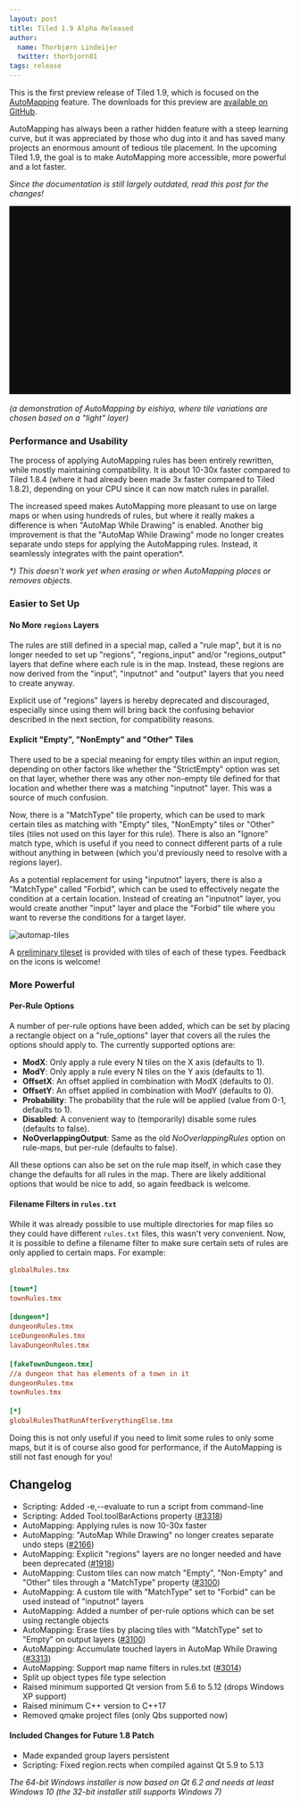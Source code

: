 ```yaml
---
layout: post
title: Tiled 1.9 Alpha Released
author:
  name: Thorbjørn Lindeijer
  twitter: thorbjorn81
tags: release
---
```


This is the first preview release of Tiled 1.9, which is focused on the [AutoMapping](https://doc.mapeditor.org/de/latest/manual/automapping/) feature. The downloads for this preview are [available on GitHub](https://github.com/mapeditor/tiled/releases/tag/v1.8.90).

AutoMapping has always been a rather hidden feature with a steep learning curve, but it was appreciated by those who dug into it and has saved many projects an enormous amount of tedious tile placement. In the upcoming Tiled 1.9, the goal is to make AutoMapping more accessible, more powerful and a lot faster.

_Since the documentation is still largely outdated, read this post for the changes!_

![AutoMapping Demonstration by eishiya](/img/posts/2022-04-automapping-by-eishiya.gif)

_(a demonstration of AutoMapping by eishiya, where tile variations are chosen based on a "light" layer)_

### Performance and Usability

The process of applying AutoMapping rules has been entirely rewritten, while mostly maintaining compatibility. It is about 10-30x faster compared to Tiled 1.8.4 (where it had already been made 3x faster compared to Tiled 1.8.2), depending on your CPU since it can now match rules in parallel.

The increased speed makes AutoMapping more pleasant to use on large maps or when using hundreds of rules, but where it really makes a difference is when "AutoMap While Drawing" is enabled. Another big improvement is that the "AutoMap While Drawing" mode no longer creates separate undo steps for applying the AutoMapping rules. Instead, it seamlessly integrates with the paint operation\*.

_*) This doesn't work yet when erasing or when AutoMapping places or removes objects._

### Easier to Set Up

#### No More `regions` Layers

The rules are still defined in a special map, called a "rule map", but it is no longer needed to set up "regions", "regions_input" and/or "regions_output" layers that define where each rule is in the map. Instead, these regions are now derived from the "input", "inputnot" and "output" layers that you need to create anyway.

Explicit use of "regions" layers is hereby deprecated and discouraged, especially since using them will bring back the confusing behavior described in the next section, for compatibility reasons.

#### Explicit "Empty", "NonEmpty" and "Other" Tiles

There used to be a special meaning for empty tiles within an input region, depending on other factors like whether the "StrictEmpty" option was set on that layer, whether there was any other non-empty tile defined for that location and whether there was a matching "inputnot" layer. This was a source of much confusion.

Now, there is a "MatchType" tile property, which can be used to mark certain tiles as matching with "Empty" tiles, "NonEmpty" tiles or "Other" tiles (tiles not used on this layer for this rule). There is also an "Ignore" match type, which is useful if you need to connect different parts of a rule without anything in between (which you'd previously need to resolve with a regions layer).

As a potential replacement for using "inputnot" layers, there is also a "MatchType" called "Forbid", which can be used to effectively negate the condition at a certain location. Instead of creating an "inputnot" layer, you would create another "input" layer and place the "Forbid" tile where you want to reverse the conditions for a target layer.

![automap-tiles](https://raw.githubusercontent.com/mapeditor/tiled/master/src/tiled/images/scalable/automap-tiles.svg)

A [preliminary tileset](https://github.com/mapeditor/tiled/blob/master/tests/automapping/automap-tiles.tsx) is provided with tiles of each of these types. Feedback on the icons is welcome!

### More Powerful

#### Per-Rule Options

A number of per-rule options have been added, which can be set by placing a rectangle object on a "rule_options" layer that covers all the rules the options should apply to. The currently supported options are:

* **ModX**: Only apply a rule every N tiles on the X axis (defaults to 1).
* **ModY**: Only apply a rule every N tiles on the Y axis (defaults to 1).
* **OffsetX**: An offset applied in combination with ModX (defaults to 0).
* **OffsetY**: An offset applied in combination with ModY (defaults to 0).
* **Probability**: The probability that the rule will be applied (value from 0-1, defaults to 1).
* **Disabled**: A convenient way to (temporarily) disable some rules (defaults to false).
* **NoOverlappingOutput**: Same as the old *NoOverlappingRules* option on rule-maps, but per-rule (defaults to false).

All these options can also be set on the rule map itself, in which case they change the defaults for all rules in the map. There are likely additional options that would be nice to add, so again feedback is welcome.

#### Filename Filters in `rules.txt`

While it was already possible to use multiple directories for map files so they could have different `rules.txt` files, this wasn't very convenient. Now, it is possible to define a filename filter to make sure certain sets of rules are only applied to certain maps. For example:

```ini
globalRules.tmx

[town*]
townRules.tmx

[dungeon*]
dungeonRules.tmx
iceDungeonRules.tmx
lavaDungeonRules.tmx

[fakeTownDungeon.tmx]
//a dungeon that has elements of a town in it
dungeonRules.tmx
townRules.tmx

[*]
globalRulesThatRunAfterEverythingElse.tmx
```

Doing this is not only useful if you need to limit some rules to only some maps, but it is of course also good for performance, if the AutoMapping is still not fast enough for you!

## Changelog

*   Scripting: Added -e,--evaluate to run a script from command-line
*   Scripting: Added Tool.toolBarActions property ([#3318](https://github.com/mapeditor/tiled/issues/3318))
*   AutoMapping: Applying rules is now 10-30x faster
*   AutoMapping: "AutoMap While Drawing" no longer creates separate undo steps ([#2166](https://github.com/mapeditor/tiled/issues/2166))
*   AutoMapping: Explicit "regions" layers are no longer needed and have been deprecated ([#1918](https://github.com/mapeditor/tiled/issues/1918))
*   AutoMapping: Custom tiles can now match "Empty", "Non-Empty" and "Other" tiles through a "MatchType" property ([#3100](https://github.com/mapeditor/tiled/issues/3100))
*   AutoMapping: A custom tile with "MatchType" set to "Forbid" can be used instead of "inputnot" layers
*   AutoMapping: Added a number of per-rule options which can be set using rectangle objects
*   AutoMapping: Erase tiles by placing tiles with "MatchType" set to "Empty" on output layers ([#3100](https://github.com/mapeditor/tiled/issues/3100))
*   AutoMapping: Accumulate touched layers in AutoMap While Drawing ([#3313](https://github.com/mapeditor/tiled/issues/3313))
*   AutoMapping: Support map name filters in rules.txt ([#3014](https://github.com/mapeditor/tiled/issues/3014))
*   Split up object types file type selection
*   Raised minimum supported Qt version from 5.6 to 5.12 (drops Windows XP support)
*   Raised minimum C++ version to C++17
*   Removed qmake project files (only Qbs supported now)

#### Included Changes for Future 1.8 Patch

* Made expanded group layers persistent
* Scripting: Fixed region.rects when compiled against Qt 5.9 to 5.13

_The 64-bit Windows installer is now based on Qt 6.2 and needs at least Windows 10 (the 32-bit installer still supports Windows 7)_
